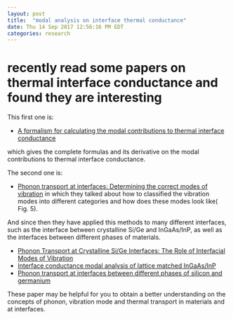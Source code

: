 ```yaml
---
layout: post
title:  "modal analysis on interface thermal conductance"
date: Thu 14 Sep 2017 12:56:16 PM EDT
categories: research
---
```

# recently read some papers on thermal interface conductance and found they are interesting
This first one is: 
* [A formalism for calculating the modal contributions to thermal interface conductance](http://iopscience.iop.org/article/10.1088/1367-2630/17/10/103002/meta)

which gives the complete formulas and its derivative on the modal contributions to thermal interface conductance. 

The second one is:
* [Phonon transport at interfaces: Determining the correct modes of vibration](http://aip.scitation.org/doi/pdf/10.1063/1.4939207)
in which they talked about how to classified the vibration modes into different categories and how does these modes look like( Fig. 5).

And since then they have applied this methods to many different interfaces, such as the interface between crystalline Si/Ge and InGaAs/InP, as well as the interfaces between different phases of materials. 
* [Phonon Transport at Crystalline Si/Ge Interfaces: The Role of Interfacial Modes of Vibration](https://www.nature.com/articles/srep23139.pdf)
* [Interface conductance modal analysis of lattice matched InGaAs/InP](http://aip.scitation.org/doi/pdf/10.1063/1.4948520)
* [Phonon transport at interfaces between different phases of silicon and germanium](http://aip.scitation.org/doi/10.1063/1.4973573)
 
These paper may be helpful for you to obtain a better understanding on the concepts of phonon, vibration mode and thermal transport in materials and at interfaces.

